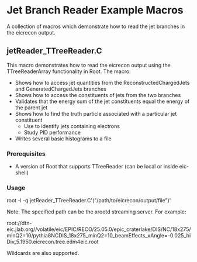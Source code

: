 # Jet Branch Reader Example Macros

A collection of macros which demonstrate how to read the jet branches in the eicrecon output. 

## jetReader_TTreeReader.C

This macro demonstrates how to read the eicrecon output using the TTreeReaderArray functionality in Root. The macro:

- Shows how to access jet quantities from the ReconstructedChargedJets and GeneratedChargedJets branches
- Shows how to access the constituents of jets from the two branches 
- Validates that the energy sum of the jet constituents equal the energy of the parent jet
- Shows how to find the truth particle associated with a particular jet constituent
  - Use to identify jets containing electrons
  - Study PID performance
- Writes several basic histograms to a file

### Prerequisites

- A version of Root that supports TTreeReader (can be local or inside eic-shell)

### Usage

root -l -q jetReader_TTreeReader.C'("/path/to/eicrecon/output/file")'

Note: The specified path can be the xrootd streaming server. For example:

root://dtn-eic.jlab.org//volatile/eic/EPIC/RECO/25.05.0/epic_craterlake/DIS/NC/18x275/minQ2=10/pythia8NCDIS_18x275_minQ2=10_beamEffects_xAngle=-0.025_hiDiv_5.1950.eicrecon.tree.edm4eic.root

Wildcards are also supported.